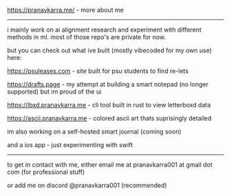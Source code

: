 https://pranavkarra.me/ - more about me

---

i mainly work on ai alignment research and experiment with different methods in ml. most of those repo's are private for now. 

but you can check out what ive built (mostly vibecoded for my own use) here:

https://psuleases.com - site built for psu students to find re-lets 

https://drafts.page - my attempt at building a smart notepad (no longer supported) but im proud of the ui

https://lbxd.pranavkarra.me - cli tool built in rust to view letterboxd data

https://ascii.pranavkarra.me - colored ascii art thats suprisingly detailed

im also working on a self-hosted smart journal (coming soon)

and a ios app - just experimenting with swift

---


to get in contact with me, either email me at pranavkarra001 at gmail dot com (for professional stuff)

or add me on discord @pranavkarra001 (recommended)
